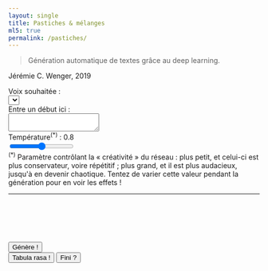 ```yaml
---
layout: single 
title: Pastiches & mélanges    
ml5: true
permalink: /pastiches/  
---
```


> Génération automatique de textes grâce au deep learning.

<!--more-->

<div id="jcw-signature">
  <p>Jérémie C. Wenger, 2019</p>
</div>

<div id="lstm-controls">
  <div>
    <span>Voix souhaitée :</span>
  </div>
  <div>
    <select id="model-select"></select>
  </div>
  <div>
    <span>Entre un début ici :</span>
  </div>
  <div>
    <textarea id="text-input" placeholder=""></textarea>
  </div>
  <div>
    Température<sup>(*)</sup> : <span id="temperature">0.8</span>
  </div>
  <div>
    <input id="temp-slider" type="range" min="0.1" max="1.5" step="0.01" value="0.8" />
  </div>
  <div id="temp-note"><sup>(*)</sup> Paramètre contrôlant la « créativité » du réseau : plus petit, et celui-ci est plus conservateur, voire répétitif ; plus grand, et il est plus audacieux, jusqu'à en devenir chaotique. Tentez de varier cette valeur pendant la génération pour en voir les effets !</div>
  <hr />
</div>

<div> 
  <div id="breaks">
    <br /><br /><br /><br />
  </div>
  <p id="result">
  <span id="original"></span><span id="prediction"></span>
  </p>
  <i><span id="signature"></span></i>
</div>

<div id="lstm-generate">
  <button id="generate">Génère !</button>
  <div id="lstm-buttons">
    <button id="tabula">Tabula rasa !</button>
    <button id="finis">Fini ?</button>
  </div>
</div>
